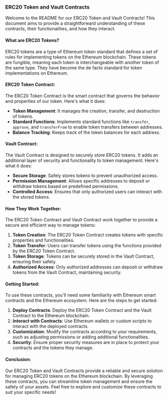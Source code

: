 ### ERC20 Token and Vault Contracts

Welcome to the README for our ERC20 Token and Vault Contracts! This document aims to provide a straightforward understanding of these contracts, their functionalities, and how they interact.

#### What are ERC20 Tokens?

ERC20 tokens are a type of Ethereum token standard that defines a set of rules for implementing tokens on the Ethereum blockchain. These tokens are fungible, meaning each token is interchangeable with another token of the same type. They have become the de facto standard for token implementations on Ethereum.

#### ERC20 Token Contract:

The ERC20 Token Contract is the smart contract that governs the behavior and properties of our token. Here's what it does:

- **Token Management**: It manages the creation, transfer, and destruction of tokens.
- **Standard Functions**: Implements standard functions like `transfer`, `approve`, and `transferFrom` to enable token transfers between addresses.
- **Balance Tracking**: Keeps track of the token balances for each address.

#### Vault Contract:

The Vault Contract is designed to securely store ERC20 tokens. It adds an additional layer of security and functionality to token management. Here's what it does:

- **Secure Storage**: Safely stores tokens to prevent unauthorized access.
- **Permission Management**: Allows specific addresses to deposit or withdraw tokens based on predefined permissions.
- **Controlled Access**: Ensures that only authorized users can interact with the stored tokens.

#### How They Work Together:

The ERC20 Token Contract and Vault Contract work together to provide a secure and efficient way to manage tokens:

1. **Token Creation**: The ERC20 Token Contract creates tokens with specific properties and functionalities.
2. **Token Transfer**: Users can transfer tokens using the functions provided by the ERC20 Token Contract.
3. **Token Storage**: Tokens can be securely stored in the Vault Contract, ensuring their safety.
4. **Authorized Access**: Only authorized addresses can deposit or withdraw tokens from the Vault Contract, maintaining security.

#### Getting Started:

To use these contracts, you'll need some familiarity with Ethereum smart contracts and the Ethereum ecosystem. Here are the steps to get started:

1. **Deploy Contracts**: Deploy the ERC20 Token Contract and the Vault Contract to the Ethereum blockchain.
2. **Interact with Contracts**: Use Ethereum wallets or custom scripts to interact with the deployed contracts.
3. **Customization**: Modify the contracts according to your requirements, such as adjusting permissions or adding additional functionalities.
4. **Security**: Ensure proper security measures are in place to protect your contracts and the tokens they manage.

#### Conclusion:

Our ERC20 Token and Vault Contracts provide a reliable and secure solution for managing ERC20 tokens on the Ethereum blockchain. By leveraging these contracts, you can streamline token management and ensure the safety of your assets. Feel free to explore and customize these contracts to suit your specific needs!
